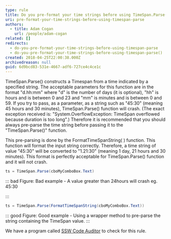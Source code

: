 ```yaml
---
type: rule
title: Do you pre-format your time strings before using TimeSpan.Parse()?
uri: pre-format-your-time-strings-before-using-timespan-parse
authors:
  - title: Adam Cogan
    url: /people/adam-cogan
related: []
redirects:
  - do-you-pre-format-your-time-strings-before-using-timespan-parse
  - do-you-pre-format-your-time-strings-before-using-timespan-parse()
created: 2018-04-25T22:00:38.000Z
archivedreason: null
guid: 6d9bcd83-531e-4667-adf6-727ce4c4ce1c
---
```

TimeSpan.Parse() constructs a Timespan from a time indicated by a specified string. The acceptable parameters for this function are in the format "d.hh:mm" where "d" is the number of days (it is optional), "hh" is hours and is between 0 and 23 and "mm" is minutes and is between 0 and 59. If you try to pass, as a parameter, as a string such as "45:30" (meaning 45 hours and 30 minutes), TimeSpan.Parse() function will crash. (The exact exception received is: "System.OverflowException: TimeSpan overflowed because duration is too long".) Therefore it is recommended that you should always pre-parse the time string before passing it to the "TimeSpan.Parse()" function.

This pre-parsing is done by the FormatTimeSpanString( ) function. This function will format the input string correctly. Therefore, a time string of value "45:30" will be converted to "1.21:30" (meaning 1 day, 21 hours and 30 minutes). This format is perfectly acceptable for TimeSpan.Parse() function and it will not crash.

<!--endintro-->

```csharp
ts = TimeSpan.Parse(cboMyComboBox.Text)
```

::: bad
Figure: Bad example - A value greater than 24hours will crash eg. 45:30

:::

```csharp
ts = TimeSpan.Parse(FormatTimeSpanString(cboMyComboBox.Text))
```

::: good
Figure: Good example - Using a wrapper method to pre-parse the string containing the TimeSpan value.
:::

We have a program called [SSW Code Auditor](https://www.ssw.com.au/ssw/CodeAuditor/Rules.aspx#TimeSpan) to check for this rule.

